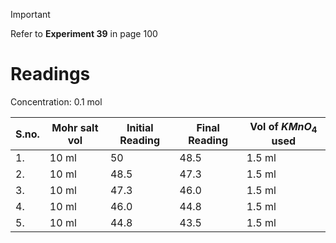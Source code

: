 > [!IMPORTANT]
> Refer to **Experiment 39** in page 100 

# Readings 
Concentration: 0.1 mol 

| S.no. | Mohr salt vol | Initial Reading | Final Reading | Vol of $KMnO_4$ used | 
|-|-|-|-|-|
| 1. | 10 ml | 50 | 48.5 | 1.5 ml | 
| 2. | 10 ml | 48.5 | 47.3 | 1.5 ml | 
| 3. | 10 ml | 47.3 | 46.0 | 1.5 ml | 
| 4. | 10 ml | 46.0 | 44.8 | 1.5 ml | 
| 5. | 10 ml | 44.8 | 43.5 | 1.5 ml | 

